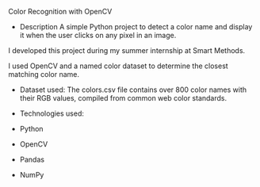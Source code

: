 Color Recognition with OpenCV

- Description
A simple Python project to detect a color name and display it when the user clicks on any pixel in an image.

I developed this project during my summer internship at Smart Methods.

I used OpenCV and a named color dataset to determine the closest matching color name.

- Dataset used:
The colors.csv file contains over 800 color names with their RGB values, compiled from common web color standards.

- Technologies used:
- Python
- OpenCV
- Pandas
- NumPy
